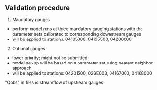 ## Validation procedure

1. Mandatory gauges
- perform model runs at three mandatory gauging stations with the
parameter sets calibrated to corresponding downstream gauges
- will be applied to stations: 04185000, 04195500, 04208000

2. Optional gauges
- lower priority; might not be submitted
- model set-up will be based on a parameter set using nearest neighbor approach
- will be applied to stations: 04201500, 02GE003, 04167000, 04168000


"Qobs" in files is streamflow of upstream gauges

